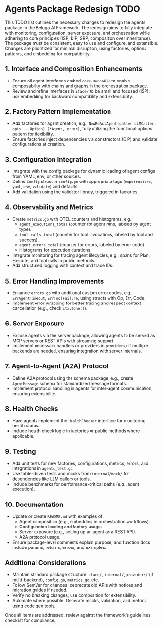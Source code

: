 # Agents Package Redesign TODO

This TODO list outlines the necessary changes to redesign the agents package in the Beluga AI Framework. The redesign aims to fully integrate with monitoring, configuration, server exposure, and orchestration while adhering to core principles (ISP, DIP, SRP, composition over inheritance). The package must be consistent, easy to use and configure, and extensible. Changes are prioritized for minimal disruption, using factories, options patterns, and embedding for compatibility.

## 1. Interface and Composition Enhancements
- Ensure all agent interfaces embed `core.Runnable` to enable composability with chains and graphs in the orchestration package.
- Review and refine interfaces in `iface/` to be small and focused (ISP); use embedding for backward compatibility and extensibility.

## 2. Factory Pattern Implementation
- Add factories for agent creation, e.g., `NewReActAgent(caller LLMCaller, opts ...Option) (*Agent, error)`, fully utilizing the functional options pattern for flexibility.
- Ensure factories inject dependencies via constructors (DIP) and validate configurations at creation.

## 3. Configuration Integration
- Integrate with the config package for dynamic loading of agent configs from YAML, env, or other sources.
- Define `Config` struct in `config.go` with appropriate tags (`mapstructure`, `yaml`, `env`, `validate`) and defaults.
- Add validation using the validator library, triggered in factories.

## 4. Observability and Metrics
- Create `metrics.go` with OTEL counters and histograms, e.g.:
  - `agent_executions_total` (counter for agent runs, labeled by agent type).
  - `tool_calls_total` (counter for tool invocations, labeled by tool and success).
  - `agent_errors_total` (counter for errors, labeled by error code).
  - Histograms for execution durations.
- Integrate monitoring for tracing agent lifecycles, e.g., spans for Plan, Execute, and tool calls in public methods.
- Add structured logging with context and trace IDs.

## 5. Error Handling Improvements
- Enhance `errors.go` with additional custom error codes, e.g., `ErrAgentTimeout`, `ErrToolFailure`, using structs with Op, Err, Code.
- Implement error wrapping for better tracing and respect context cancellation (e.g., check `ctx.Done()`).

## 6. Server Exposure
- Expose agents via the server package, allowing agents to be served as MCP servers or REST APIs with streaming support.
- Implement necessary handlers or providers in `providers/` if multiple backends are needed, ensuring integration with server internals.

## 7. Agent-to-Agent (A2A) Protocol
- Define A2A protocol using the schema package, e.g., create `AgentMessage` schema for standardized message formats.
- Implement protocol handling in agents for inter-agent communication, ensuring extensibility.

## 8. Health Checks
- Have agents implement the `HealthChecker` interface for monitoring health status.
- Include health check logic in factories or public methods where applicable.

## 9. Testing
- Add unit tests for new factories, configurations, metrics, errors, and integrations in `agents_test.go`.
- Use table-driven tests and mocks from `internal/mock/` for dependencies like LLM callers or tools.
- Include benchmarks for performance-critical paths (e.g., agent execution).

## 10. Documentation
- Update or create `README.md` with examples of:
  - Agent composition (e.g., embedding in orchestration workflows).
  - Configuration loading and factory usage.
  - Server exposure (e.g., setting up an agent as a REST API).
  - A2A protocol usage.
- Ensure package-level comments explain purpose, and function docs include params, returns, errors, and examples.

## Additional Considerations
- Maintain standard package structure: `iface/`, `internal/`, `providers/` (if multi-backend), `config.go`, `metrics.go`, etc.
- Follow SemVer for changes; deprecate old APIs with notices and migration guides if needed.
- Verify no breaking changes; use composition for extensibility.
- Automate where possible: Generate mocks, validation, and metrics using code gen tools.

Once all items are addressed, review against the framework's guidelines checklist for compliance.
